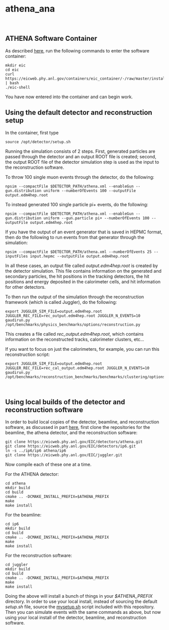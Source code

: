 # athena_ana
<br/>

ATHENA Software Container
-------------------------
As described [here](https://eic.phy.anl.gov/tutorials/eic_tutorial/getting-started/quickstart/#step-1-setup-the-eic-software-container-jug_xl), run the following commands to enter the software container:

```
mkdir eic
cd eic
curl https://eicweb.phy.anl.gov/containers/eic_container/-/raw/master/install.sh | bash
./eic-shell
```

You have now entered into the container and can begin work.
<br/>

Using the default detector and reconstruction setup
---------------------------------------------------
In the container, first type
```
source /opt/detector/setup.sh
```

Running the simulation consists of 2 steps. First, generated particles are passed through the detector and an output ROOT file is created; second, the output ROOT file of the detector simulation step is used as the input to the reconstruction software.
<br/>

To throw 100 single muon events through the detector, do the following:
```
npsim --compactFile $DETECTOR_PATH/athena.xml --enableGun --gun.distribution uniform --numberOfEvents 100 --outputFile output.edm4hep.root
```

To instead generated 100 single particle pi+ events, do the following:
```
npsim --compactFile $DETECTOR_PATH/athena.xml --enableGun --gun.distribution uniform --gun.particle pi+ --numberOfEvents 100 --outputFile output.edm4hep.root
```

If you have the output of an event generator that is saved in HEPMC format, then do the following to run events from that generator through the simulation:
```
npsim --compactFile $DETECTOR_PATH/athena.xml --numberOfEvents 25 --inputFiles input.hepmc --outputFile output.edm4hep.root
```

In all these cases, an output file called <i>output.edm4hep.root</i> is created by the detector simulation. This file contains information on the generated and secondary particles, the hit positions in the tracking detectors, the hit positions and energy deposited in the calorimeter cells, and hit information for other detectors.
<br/>

To then run the output of the simulation through the reconstruction framework (which is called Juggler), do the following:

```
export JUGGLER_SIM_FILE=output.edm4hep.root JUGGLER_REC_FILE=rec_output.edm4hep.root JUGGLER_N_EVENTS=10
gaudirun.py /opt/benchmarks/physics_benchmarks/options/reconstruction.py
```

This creates a file called <i>rec_output.edm4hep.root</i>, which contains information on the reconstructed tracks, calorimeter clusters, etc...

If you want to focus on just the calorimeters, for example, you can run this reconstruction script:
```
export JUGGLER_SIM_FILE=output.edm4hep.root JUGGLER_REC_FILE=rec_cal_output.edm4hep.root JUGGLER_N_EVENTS=10
gaudirun.py /opt/benchmarks/reconstruction_benchmarks/benchmarks/clustering/options/full_cal_reco.py
```
<br/>

Using local builds of the detector and reconstruction software
---------------------------------------------------------------
In order to build local copies of the detector, beamline, and reconstruction software, as discussed in part [here](https://eic.phy.anl.gov/tutorials/eic_tutorial/getting-started/quickstart#step-2-clone-the-repos), first clone the repositories for the beamline, the athena detector, and the reconstruction software: 

```
git clone https://eicweb.phy.anl.gov/EIC/detectors/athena.git
git clone https://eicweb.phy.anl.gov/EIC/detectors/ip6.git
ln -s ../ip6/ip6 athena/ip6
git clone https://eicweb.phy.anl.gov/EIC/juggler.git
```

Now compile each of these one at a time.

For the ATHENA detector:
```
cd athena
mkdir build
cd build
cmake .. -DCMAKE_INSTALL_PREFIX=$ATHENA_PREFIX
make
make install
```

For the beamline:
```
cd ip6
mkdir build
cd build
cmake .. -DCMAKE_INSTALL_PREFIX=$ATHENA_PREFIX
make
make install
```

For the reconstruction software:
```
cd juggler
mkdir build
cd build
cmake .. -DCMAKE_INSTALL_PREFIX=$ATHENA_PREFIX
make
make install
```

Doing the above will install a bunch of things in your <i>$ATHENA_PREFIX</i> directory. In order to use your local install, instead of sourcing the default <i>setup.sh</i> file, source the [mysetup.sh](https://github.com/bschmookler/athena_ana/blob/main/mysetup.sh) script included with this repository. Then you can simulate events with the same commands as above, but now using your local install of the detector, beamline, and reconstruction software. 
<br/>
